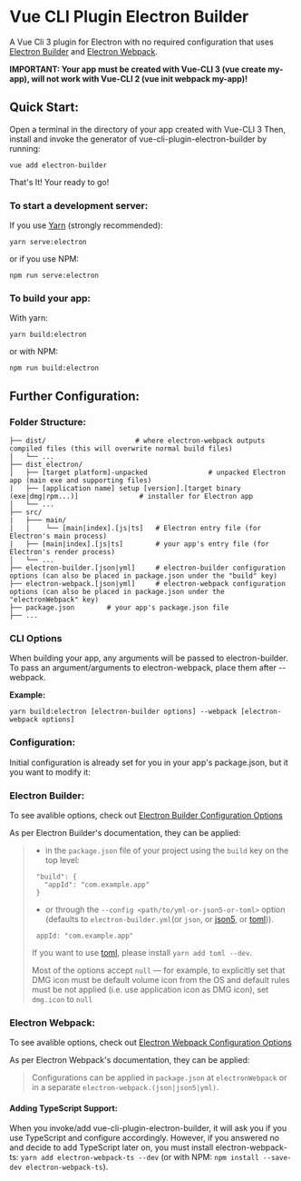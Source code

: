 # Vue CLI Plugin Electron Builder

A Vue Cli 3 plugin for Electron with no required configuration that uses [Electron Builder](https://www.electron.build/) and [Electron Webpack](https://webpack.electron.build/).

**IMPORTANT: Your app must be created with Vue-CLI 3 (vue create my-app), will not work with Vue-CLI 2 (vue init webpack my-app)!**

## Quick Start:

Open a terminal in the directory of your app created with Vue-CLI 3
Then, install and invoke the generator of vue-cli-plugin-electron-builder by running:

    vue add electron-builder

That's It! Your ready to go!

### To start a development server:

If you use [Yarn](https://yarnpkg.com/en/) (strongly recommended):

    yarn serve:electron

or if you use NPM:

    npm run serve:electron

### To build your app:

With yarn:

    yarn build:electron

or with NPM:

    npm run build:electron

## Further Configuration:

### Folder Structure:

```
├── dist/                      # where electron-webpack outputs compiled files (this will overwrite normal build files)
│   └── ...
├── dist_electron/
│   ├── [target platform]-unpacked               # unpacked Electron app (main exe and supporting files)
|   ├── [application name] setup [version].[target binary (exe|dmg|rpm...)]               # installer for Electron app
│   └── ...
├── src/
|   ├─── main/
|   |    └── [main|index].[js|ts]	# Electron entry file (for Electron's main process)
|   ├── [main|index].[js|ts]		# your app's entry file (for Electron's render process)
│   └── ...
├── electron-builder.[json|yml]		# electron-builder configuration options (can also be placed in package.json under the "build" key)
├── electron-webpack.[json|yml]		# electron-webpack configuration options (can also be placed in package.json under the "electronWebpack" key)
├── package.json		# your app's package.json file
├── ...
```

### CLI Options

When building your app, any arguments will be passed to electron-builder. To pass an argument/arguments to electron-webpack, place them after --webpack.

**Example:**

    yarn build:electron [electron-builder options] --webpack [electron-webpack options]

### Configuration:

Initial configuration is already set for you in your app's package.json, but it you want to modify it:

### Electron Builder:

To see avalible options, check out [Electron Builder Configuration Options](https://www.electron.build/configuration/configuration)

As per Electron Builder's documentation, they can be applied:

> * in the `package.json` file of your project using the `build` key on the top level:
>
>
> ```
>  "build": {
>    "appId": "com.example.app"
>  }
> ```
>
> * or through the `--config <path/to/yml-or-json5-or-toml>` option (defaults to `electron-builder.yml`(or `json`, or [json5](http://json5.org/), or [toml](https://github.com/toml-lang/toml))).
>
>
> ```
>  appId: "com.example.app"
> ```
>
> If you want to use [toml](https://en.wikipedia.org/wiki/TOML), please install `yarn add toml --dev`.
>
> Most of the options accept `null` — for example, to explicitly set that DMG icon must be default volume icon from the OS and default rules must be not applied (i.e. use application icon as DMG icon), set `dmg.icon` to `null`

### Electron Webpack:

To see avalible options, check out [Electron Webpack Configuration Options](https://webpack.electron.build/configuration)

As per Electron Webpack's documentation, they can be applied:

> Configurations can be applied in `package.json` at `electronWebpack` or in a separate `electron-webpack.(json|json5|yml)`.

#### Adding TypeScript Support:

When you invoke/add vue-cli-plugin-electron-builder, it will ask you if you use TypeScript and configure accordingly. However, if you answered no and decide to add TypeScript later on, you must install electron-webpack-ts: `yarn add electron-webpack-ts --dev` (or with NPM: `npm install --save-dev electron-webpack-ts`).
